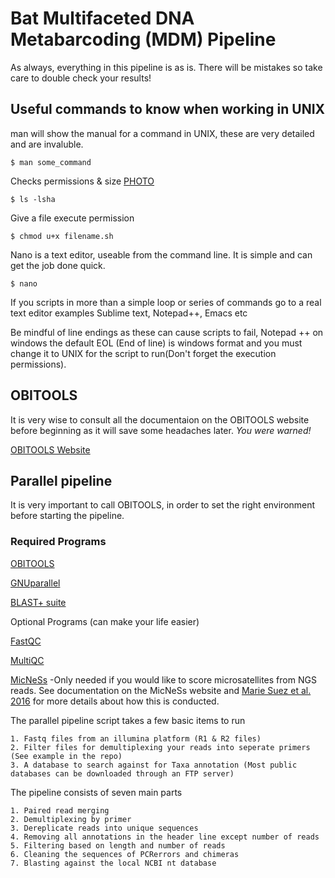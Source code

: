 # Bat Multifaceted DNA Metabarcoding (MDM) Pipeline

As always, everything in this pipeline is as is. There will be mistakes so take care to double check your
results!

## Useful commands to know when working in UNIX
man will show the manual for a command in UNIX, these are very detailed and are invaluble.

	$ man some_command

Checks permissions & size
[PHOTO](http://linuxcommand.org/images/file_permissions.png)

	$ ls -lsha    

Give a file execute permission

	$ chmod u+x filename.sh

Nano is a text editor, useable from the command line. It is simple and can get the job done quick.

	$ nano 

If you scripts in more than a simple loop or series of commands go to a real text editor
examples Sublime text, Notepad++, Emacs etc

Be mindful of line endings as these can cause scripts to fail, Notepad ++ on windows the default EOL (End of 
line) is windows format and you must change it to UNIX for the script to run(Don't forget the execution permissions).

## OBITOOLS

It is very wise to consult all the documentaion on the OBITOOLS website before beginning as it will save 
some headaches later. *You were warned!*

[OBITOOLS Website](http://metabarcoding.org/obitools/doc/)

## Parallel pipeline

It is very important to call OBITOOLS, in order to set the right environment before starting the pipeline.

### Required Programs 

[OBITOOLS](https://git.metabarcoding.org/obitools/obitools/wikis/home)

[GNUparallel](https://www.gnu.org/software/parallel/)

[BLAST+ suite](https://blast.ncbi.nlm.nih.gov/Blast.cgi?PAGE_TYPE=BlastDocs&DOC_TYPE=Download)

Optional Programs (can make your life easier)

[FastQC](https://www.bioinformatics.babraham.ac.uk/projects/fastqc/)

[MultiQC](https://github.com/ewels/MultiQC)

[MicNeSs](http://wwwabi.snv.jussieu.fr/public/MicNeSs/)
 -Only needed if you would like to score microsatellites from NGS reads. See documentation on the MicNeSs website and [Marie Suez et al. 2016](http://onlinelibrary.wiley.com/doi/10.1111/1755-0998.12467/full) for more details about how this is conducted.

The parallel pipeline script takes a few basic items to run 

	1. Fastq files from an illumina platform (R1 & R2 files)
	2. Filter files for demultiplexing your reads into seperate primers (See example in the repo)
	3. A database to search against for Taxa annotation (Most public databases can be downloaded through an FTP server)

The pipeline consists of seven main parts

	1. Paired read merging 
	2. Demultiplexing by primer
	3. Dereplicate reads into unique sequences
	4. Removing all annotations in the header line except number of reads
	5. Filtering based on length and number of reads
	6. Cleaning the sequences of PCRerrors and chimeras
	7. Blasting against the local NCBI nt database